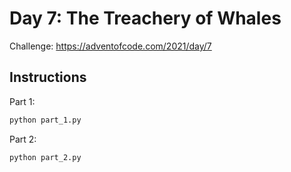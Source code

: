 # Day 7: The Treachery of Whales

Challenge: https://adventofcode.com/2021/day/7

## Instructions

Part 1:

```python
python part_1.py
```

Part 2: 
```python
python part_2.py
```
